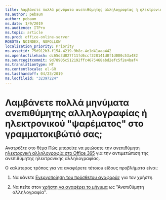 ```yaml
---
title: Λαμβάνετε πολλά μηνύματα ανεπιθύμητης αλληλογραφίας ή ηλεκτρονικού "ψαρέματος" στο γραμματοκιβώτιό σας;
ms.author: pebaum
author: pebaum
ms.date: 1/9/2019
ms.audience: ITPro
ms.topic: article
ms.prod: office-online-server
ROBOTS: NOINDEX, NOFOLLOW
localization_priority: Priority
ms.assetid: 75d912b3-f154-4219-9b8c-4e1d41aaa442
ms.openlocfilehash: dc65d3d027f11fd6ccf328141d0f1d080c53a482
ms.sourcegitcommit: 9d78905c512192ffc4675468abd2efc5f2e4baf4
ms.translationtype: HT
ms.contentlocale: el-GR
ms.lasthandoff: 04/23/2019
ms.locfileid: "32397224"
---
```

# <a name="are-you-getting-too-much-spam-or-phish-in-your-mailbox"></a>Λαμβάνετε πολλά μηνύματα ανεπιθύμητης αλληλογραφίας ή ηλεκτρονικού "ψαρέματος" στο γραμματοκιβώτιό σας;

Ανατρέξτε στο θέμα [Πώς μπορείτε να μειώσετε την ανεπιθύμητη ηλεκτρονική αλληλογραφία στο Office 365](https://docs.microsoft.com/office365/securitycompliance/reduce-spam-email) για την αντιμετώπιση της ανεπιθύμητης ηλεκτρονικής αλληλογραφίας. 
  
Ο καλύτερος τρόπος για να αναφέρετε τέτοιου είδους προβλήματα είναι: 
  
1. Να κάνετε [Ενεργοποίηση του πρόσθετου αναφοράς](https://docs.microsoft.com/office365/securitycompliance/enable-the-report-message-add-in) για τον χρήστη. 
    
2. Να πείτε στον [χρήστη να αναφέρει το μήνυμα](https://support.office.com/article/b5caa9f1-cdf3-4443-af8c-ff724ea719d2) ως "Ανεπιθύμητη αλληλογραφία". 
    

